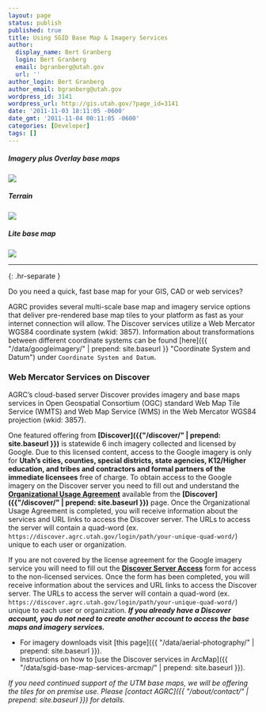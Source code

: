 ```yaml
---
layout: page
status: publish
published: true
title: Using SGID Base Map & Imagery Services
author:
  display_name: Bert Granberg
  login: Bert Granberg
  email: bgranberg@utah.gov
  url: ''
author_login: Bert Granberg
author_email: bgranberg@utah.gov
wordpress_id: 3141
wordpress_url: http://gis.utah.gov/?page_id=3141
date: '2011-11-03 18:11:05 -0600'
date_gmt: '2011-11-04 00:11:05 -0600'
categories: [Developer]
tags: []
---
```

<div class="grid__col grid__col--1-of-3 text-center">
    <h5 class="text-center">Imagery plus Overlay base maps</h5>
    <img src="{{ "/images/stgeorge_hybrid_basemap.png" | prepend: site.baseurl }}">
</div>
<div class="grid__col grid__col--1-of-3 text-center">
    <h5 class="text-center">Terrain</h5>
    <img src="{{ "/images/brianhead_terrain_basemap.png" | prepend: site.baseurl }}">
</div>

<div class="grid__col grid__col--1-of-3 text-center">
    <h5 class="text-center">Lite base map</h5>
    <img src="{{ "/images/provo_lite_basemap.png" | prepend: site.baseurl }}">
</div>

---
{: .hr-separate }

Do you need a quick, fast base map for your GIS, CAD or web services?

AGRC provides several multi-scale base map and imagery service options that deliver pre-rendered base map tiles to your platform as fast as your internet connection will allow. The Discover services utilize a Web Mercator WGS84 coordinate system (wkid: 3857). Information about transformations between different coordinate systems can be found [here]({{ "/data/googleimagery/" | prepend: site.baseurl }} "Coordinate System and Datum") under `Coordinate System and Datum`.

### Web Mercator Services on Discover

AGRC’s cloud-based server Discover provides imagery and base maps services in Open Geospatial Consortium (OGC) standard Web Map Tile Service (WMTS) and Web Map Service (WMS) in the Web Mercator WGS84 projection (wkid: 3857).

One featured offering from **[Discover]({{"/discover/" | prepend: site.baseurl }})** is statewide 6 inch imagery collected and licensed by Google. Due to this licensed content, access to the Google imagery is only for **Utah’s cities, counties, special districts, state agencies, K12/Higher education, and tribes and contractors and formal partners of the immediate licensees** free of charge. To obtain access to the Google imagery on the Discover server you need to fill out and understand the **[Organizational Usage Agreement](https://docs.google.com/a/utah.gov/forms/d/e/1FAIpQLScL5uUQIvw7op_ZcF4bijxcoOMGhNF0MXwJNGqSXS6IbjbKhA/viewform)** available from the **[Discover]({{"/discover/" | prepend: site.baseurl }})** page. Once the Organizational Usage Agreement is completed, you will receive information about the services and URL links to access the Discover server. The URLs to access the server will contain a quad-word (ex. `https://discover.agrc.utah.gov/login/path/your-unique-quad-word/`) unique to each user or organization.

If you are not covered by the license agreement for the Google imagery service you will need to fill out the **[Discover Server Access](https://docs.google.com/a/utah.gov/forms/d/e/1FAIpQLScvASb37-R9WeFHNUsbIYEcVzQ_ceT__G4PZUaCx_xZxTuEpA/viewform "If you are one of the organizations covered by the Google license in the paragraph above Do Not fill out this form. Please fill out the Organizational Usage Agreement above.")** form for access to the non-licensed services. Once the form has been completed, you will receive information about the services and URL links to access the Discover server. The URLs to access the server will contain a quad-word (ex. `https://discover.agrc.utah.gov/login/path/your-unique-quad-word/`) unique to each user or organization. ***If you already have a Discover account, you do not need to create another account to access the base maps and imagery services.***

- For imagery downloads visit [this page]({{ "/data/aerial-photography/" | prepend: site.baseurl }}).
- Instructions on how to [use the Discover services in ArcMap]({{ "/data/sgid-base-map-services-arcmap/" | prepend: site.baseurl }}).

_If you need continued support of the UTM base maps, we will be offering the tiles for on premise use. Please [contact AGRC]({{ "/about/contact/" | prepend: site.baseurl }}) for details._
